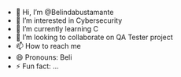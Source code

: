 - 👋 Hi, I’m @Belindabustamante
- 👀 I’m interested in Cybersecurity
- 🌱 I’m currently learning C
- 💞️ I’m looking to collaborate on QA Tester project
- 📫 How to reach me 
- 😄 Pronouns: Beli
- ⚡ Fun fact: ...

<!---
Belindabustamante/Belindabustamante is a ✨ special ✨ repository because its `README.md` (this file) appears on your GitHub profile.
You can click the Preview link to take a look at your changes.
--->
